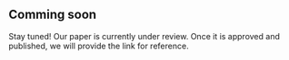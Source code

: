 ## Comming soon

Stay tuned! Our  paper is currently under review. Once it is approved and published, we will provide the link for reference.